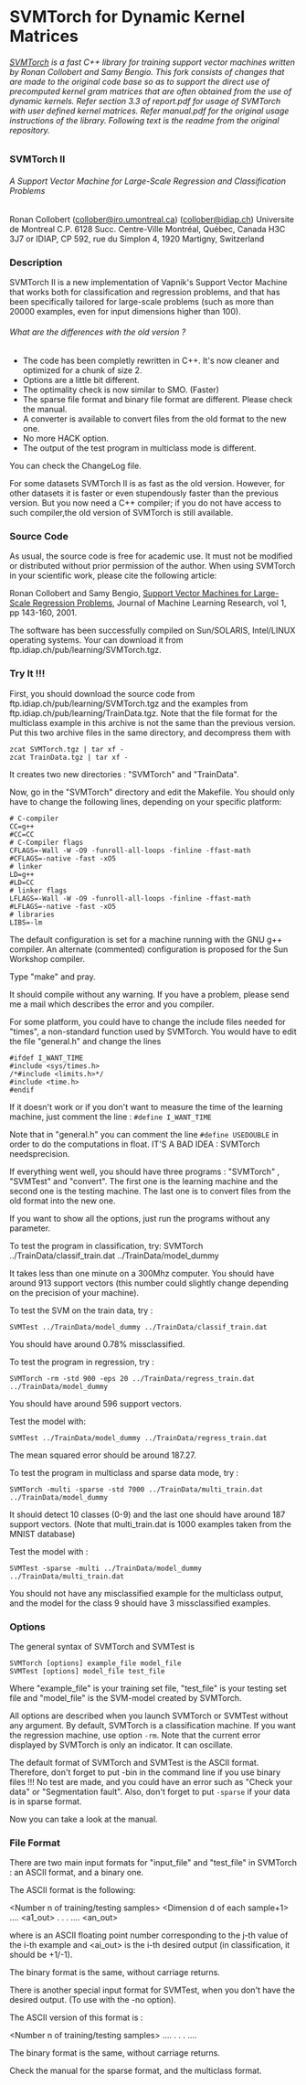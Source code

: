 # SVMTorch for Dynamic Kernel Matrices

###### [SVMTorch](http://bengio.abracadoudou.com/SVMTorch.html) is a fast C++ library for training support vector machines written by Ronan Collobert and Samy Bengio. This fork consists of changes that are made to the original code base so as to support the direct use of precomputed kernel gram matrices that are often obtained from the use of dynamic kernels. Refer section 3.3 of report.pdf for usage of SVMTorch with user defined kernel matrices. Refer manual.pdf for the original usage instructions of the library. Following text is the readme from the original repository.

### SVMTorch II
###### A Support Vector Machine for Large-Scale Regression and Classification Problems

Ronan Collobert (collober@iro.umontreal.ca) (collober@idiap.ch)
Universite de Montreal
C.P. 6128 Succ. Centre-Ville
Montréal, Québec, Canada H3C 3J7
or
IDIAP, CP 592, rue du Simplon 4, 1920 Martigny, Switzerland


### Description
SVMTorch II is a new implementation of Vapnik's Support Vector Machine that works both for classification and regression problems, and that has been specifically tailored for large-scale problems (such as more than 20000 examples, even for input dimensions higher than 100).

###### What are the differences with the old version ?

* The code has been completly rewritten in C++. It's now cleaner and
 optimized for a chunk of size 2.
* Options are a little bit different.
* The optimality check is now similar to SMO. (Faster)
* The sparse file format and binary file format are different. Please
 check the manual.
* A converter is available to convert files from the old format to the
 new one.
* No more HACK option.
* The output of the test program in multiclass mode is different.

You can check the ChangeLog file.

For some datasets SVMTorch II is as fast as the old version. However, for other datasets it is faster or even stupendously faster than the previous version. But you now need a C++ compiler; if you do not have access to such compiler,the old version of SVMTorch is still available.

### Source Code

As usual, the source code is free for academic use. It must not be modified or distributed without prior permission of the author. When using SVMTorch in your scientific work, please cite the following article:

Ronan Collobert and Samy Bengio, [Support Vector Machines for Large-Scale Regression Problems](http://www.ai.mit.edu/projects/jmlr/papers/volume1/collobert01a/collobert01a.ps.gz), Journal of Machine Learning Research, vol 1, pp 143-160, 2001.

The software has been successfully compiled on Sun/SOLARIS, Intel/LINUX operating systems. Your can download it from ftp.idiap.ch/pub/learning/SVMTorch.tgz.

### Try It !!!

First, you should download the source code from ftp.idiap.ch/pub/learning/SVMTorch.tgz and the examples from ftp.idiap.ch/pub/learning/TrainData.tgz. Note that the file format for the multiclass example in this archive is not the same than the previous version. Put this two archive files in the same directory, and decompress them with 
```
zcat SVMTorch.tgz | tar xf -
zcat TrainData.tgz | tar xf -
```
It creates two new directories : "SVMTorch" and "TrainData".

Now, go in the "SVMTorch" directory and edit the Makefile. You should only have to change the following lines, depending on your specific platform:
```
# C-compiler
CC=g++
#CC=CC
# C-Compiler flags
CFLAGS=-Wall -W -O9 -funroll-all-loops -finline -ffast-math
#CFLAGS=-native -fast -xO5
# linker
LD=g++
#LD=CC
# linker flags
LFLAGS=-Wall -W -O9 -funroll-all-loops -finline -ffast-math
#LFLAGS=-native -fast -xO5
# libraries
LIBS=-lm
```
The default configuration is set for a machine running with the GNU g++ compiler. An alternate (commented) configuration is proposed for the Sun Workshop compiler.

Type  "make" and pray.

It should compile without any warning. If you have a problem, please send me a mail which describes the error and you compiler.

For some platform, you could have to change the include files needed for "times", a non-standard function used by SVMTorch. You would have to edit the file "general.h" and change the lines

```
#ifdef I_WANT_TIME
#include <sys/times.h>
/*#include <limits.h>*/
#include <time.h>
#endif
```
If it doesn't work or if you don't want to measure the time of the learning machine, just comment the line : `#define I_WANT_TIME`

Note that in "general.h" you can comment the line `#define USEDOUBLE` in order to do the computations in float. IT'S A BAD IDEA : SVMTorch needsprecision.

If everything went well, you should have three programs : "SVMTorch" , "SVMTest" and "convert". The first one is the learning machine and the second one is the testing machine. The last one is to convert files from the old format into the new one.

If you want to show all the options, just run the programs without any parameter.

To test the program in classification, try: SVMTorch ../TrainData/classif_train.dat ../TrainData/model_dummy

It takes less than one minute on a 300Mhz computer. You should have around 913 support vectors (this number could slightly change depending on the precision of your machine).

To test the SVM on the train data, try :
```
SVMTest ../TrainData/model_dummy ../TrainData/classif_train.dat
```
You should have around 0.78% missclassified.

To test the program in regression, try :
```
SVMTorch -rm -std 900 -eps 20 ../TrainData/regress_train.dat
../TrainData/model_dummy
```
You should have around 596 support vectors.

Test the model with:
```
SVMTest ../TrainData/model_dummy ../TrainData/regress_train.dat
```
The mean squared error should be around 187.27.

To test the program in multiclass and sparse data mode, try :
```
SVMTorch -multi -sparse -std 7000 ../TrainData/multi_train.dat
../TrainData/model_dummy
```
It should detect 10 classes (0-9) and the last one should have around 187 support vectors. (Note that multi_train.dat is 1000 examples taken from the MNIST database)

Test the model with :
```
SVMTest -sparse -multi ../TrainData/model_dummy ../TrainData/multi_train.dat
```
You should not have any misclassified example for the multiclass output, and the model for the class 9 should have 3 missclassified examples.

### Options
The general syntax of SVMTorch and SVMTest is
```
SVMTorch [options] example_file model_file
SVMTest [options] model_file test_file
```
Where "example_file" is your training set file, "test_file" is your testing set file and "model_file" is the SVM-model created by SVMTorch.

All options are described when you launch SVMTorch or SVMTest without any argument. By default, SVMTorch is a classification machine. If you want the regression machine, use option `-rm`. Note that the current error displayed by SVMTorch is only an indicator. It can oscillate.

The default format of SVMTorch and SVMTest is the ASCII format. Therefore, don't forget to put -bin in the command line if  you  use binary files !!! No test are made, and you could have an error such as "Check your data" or "Segmentation fault". Also, don't forget to put `-sparse` if your data is in sparse format.

Now you can take a look at the manual.

### File Format
There are two main input formats for "input_file" and "test_file" in SVMTorch : an ASCII format, and a binary one.

The ASCII format is the following:

<Number n of training/testing samples>  <Dimension d of each sample+1>
<a11> <a12> <a13> .... <a1d> <a1_out>
 .
 .
 .
<an1> <an2> <an3> .... <and> <an_out>

where <aij> is an ASCII floating point number corresponding to the j-th value of the i-th example and <ai_out> is the i-th desired output (in classification, it should be +1/-1).

The binary format is the same, without carriage returns.

There is another special input format for SVMTest, when you don't have the desired output. (To use with the -no option).

The ASCII version of this format is :

<Number n of training/testing samples>  <Dimension d of each sample>
<a11> <a12> <a13> .... <a1d>
 .
 .
 .
<an1> <an2> <an3> .... <and>

The binary format is the same, without carriage returns.

Check the manual for the sparse format, and the multiclass format.

